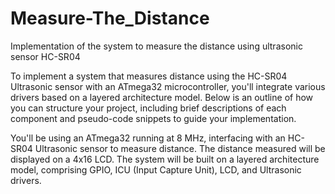 # Measure-The_Distance

Implementation of the system to measure the distance using ultrasonic sensor HC-SR04

To implement a system that measures distance using the HC-SR04 Ultrasonic sensor with an ATmega32 microcontroller, you'll integrate various drivers based on a layered architecture model. Below is an outline of how you can structure your project, including brief descriptions of each component and pseudo-code snippets to guide your implementation.

You'll be using an ATmega32 running at 8 MHz, interfacing with an HC-SR04 Ultrasonic sensor to measure distance. The distance measured will be displayed on a 4x16 LCD. The system will be built on a layered architecture model, comprising GPIO, ICU (Input Capture Unit), LCD, and Ultrasonic drivers.
